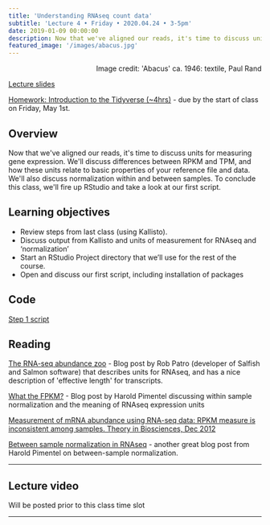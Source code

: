 ```yaml
---
title: 'Understanding RNAseq count data'
subtitle: 'Lecture 4 • Friday • 2020.04.24 • 3-5pm'
date: 2019-01-09 00:00:00
description: Now that we've aligned our reads, it's time to discuss units for measuring gene expression.  We'll discuss differences between RPKM and TPM, and how these units relate to basic properties of your reference file and data.  We'll also discuss normalization within and between samples.  To conclude this class, we'll fire up RStudio and take a look at our first script.  
featured_image: '/images/abacus.jpg'
---
```


<div style="text-align: right"> Image credit: 'Abacus' ca. 1946: textile, Paul Rand </div>

[Lecture slides](https://www.icloud.com/keynote/03XFG7iDxCqONRP_qEPEUsq2Q#Lecture4%5Funits)

[Homework: Introduction to the Tidyverse (~4hrs)](https://www.datacamp.com/courses/introduction-to-the-tidyverse) - due by the start of class on Friday, May 1st.

## Overview

 Now that we've aligned our reads, it's time to discuss units for measuring gene expression.  We'll discuss differences between RPKM and TPM, and how these units relate to basic properties of your reference file and data.  We'll also discuss normalization within and between samples.  To conclude this class, we'll fire up RStudio and take a look at our first script.   

## Learning objectives

* Review steps from last class (using Kallisto).
* Discuss output from Kallisto and units of measurement for RNAseq and ‘normalization’
* Start an RStudio Project directory that we’ll use for the rest of the course.
* Open and discuss our first script, including installation of packages

## Code

[Step 1 script](http://DIYtranscriptomics.github.io/Code/files/Step1_TxImport.R)

## Reading

[The RNA-seq abundance zoo](http://robpatro.com/blog/?p=235) - Blog post by Rob Patro (developer of Salfish and Salmon software) that describes units for RNAseq, and has a nice description of 'effective length' for transcripts.

[What the FPKM?](https://haroldpimentel.wordpress.com/2014/05/08/what-the-fpkm-a-review-rna-seq-expression-units/) - Blog post by Harold Pimentel discussing within sample normalization and the meaning of RNAseq expression units

[Measurement of mRNA abundance using RNA-seq data: RPKM measure is inconsistent among samples. Theory in Biosciences, Dec 2012](http://DIYtranscriptomics.github.io/Reading/files/wagnerTPM.pdf)

[Between sample normalization in RNAseq](https://haroldpimentel.wordpress.com/2014/12/08/in-rna-seq-2-2-between-sample-normalization/) - another great blog post from Harold Pimentel on between-sample normalization.

---

## Lecture video

Will be posted prior to this class time slot

---